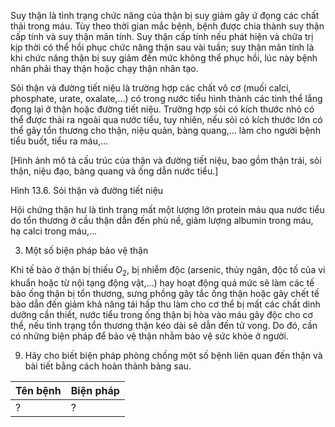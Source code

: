 Suy thận là tình trạng chức năng của thận bị suy giảm gây ứ đọng các chất thải trong máu. Tùy theo thời gian mắc bệnh, bệnh được chia thành suy thận cấp tính và suy thận mãn tính. Suy thận cấp tính nếu phát hiện và chữa trị kịp thời có thể hồi phục chức năng thận sau vài tuần; suy thận mãn tính là khi chức năng thận bị suy giảm đến mức không thể phục hồi, lúc này bệnh nhân phải thay thận hoặc chạy thận nhân tạo.

Sỏi thận và đường tiết niệu là trường hợp các chất vô cơ (muối calci, phosphate, urate, oxalate,...) có trong nước tiểu hình thành các tinh thể lắng đọng lại ở thận hoặc đường tiết niệu. Trường hợp sỏi có kích thước nhỏ có thể được thải ra ngoài qua nước tiểu, tuy nhiên, nếu sỏi có kích thước lớn có thể gây tổn thương cho thận, niệu quản, bàng quang,... làm cho người bệnh tiểu buốt, tiểu ra máu,...

[Hình ảnh mô tả cấu trúc của thận và đường tiết niệu, bao gồm thận trái, sỏi thận, niệu đạo, bàng quang và ống dẫn nước tiểu.]

Hình 13.6. Sỏi thận và đường tiết niệu

Hội chứng thận hư là tình trạng mất một lượng lớn protein máu qua nước tiểu do tổn thương ở cầu thận dẫn đến phù nề, giảm lượng albumin trong máu, hạ calci trong máu,...

3. Một số biện pháp bảo vệ thận

Khi tế bào ở thận bị thiếu $O_2$, bị nhiễm độc (arsenic, thủy ngân, độc tố của vi khuẩn hoặc từ nội tạng động vật,...) hay hoạt động quá mức sẽ làm các tế bào ống thận bị tổn thương, sưng phồng gây tắc ống thận hoặc gây chết tế bào dẫn đến giảm khả năng tái hấp thu làm cho cơ thể bị mất các chất dinh dưỡng cần thiết, nước tiểu trong ống thận bị hòa vào máu gây độc cho cơ thể, nếu tình trạng tổn thương thận kéo dài sẽ dẫn đến tử vong. Do đó, cần có những biện pháp để bảo vệ thận nhằm bảo vệ sức khỏe ở người.

9. Hãy cho biết biện pháp phòng chống một số bệnh liên quan đến thận và bài tiết bằng cách hoàn thành bảng sau.

| Tên bệnh | Biện pháp |
|----------|-----------|
|     ?    |     ?     |